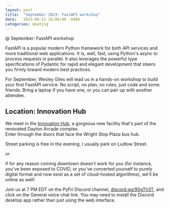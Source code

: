 ```yaml
---
layout: post
title:  "September 2023: FastAPI workshop" 
date:   2023-09-13 19:00:00 -0400
categories: meeting
---
```


@ September: FastAPI workshop 

FastAPI is a popular modern Python framework for both API services and more traditional web applications.  It is, well, fast, using Python's async to process requests in parallel.  It also leverages the powerful type specifications of Pydantic for rapid and elegant development that steers you firmly toward modern best practices.

For September, Wesley Giles will lead us in a hands-on workshop to build your first FastAPI service.  No script, no plan, no rules, just code and some friends.  Bring a laptop if you have one, or you can pair up with another attendee.

## Location: Innovation Hub 

We meet in the [Innovation Hub](https://www.thehubdayton.com/), 
a gorgeous new facility that's part of the renovated Dayton Arcade complex.  
Enter through the doors that face the Wright Stop Plaza bus hub.

Street parking is free in the evening.  I usually park on Ludlow Street.

*or* 

if for any reason coming downtown doesn't work for you (for instance, 
you've been exposed to COVID, or you've converted yourself to purely 
digital format and now exist as 
a set of cloud-hosted algorithms), we'll be online as well!  

Join us at 7 PM EDT on the PyFri Discord channel, [discord.gg/9SgTh3T](https://discord.gg/9SgTh3T), and click on the 
General voice chat link.  You may need to install the Discord desktop app rather than just using 
the web interface.


